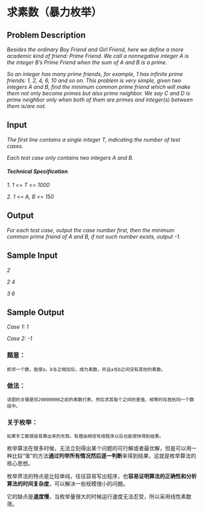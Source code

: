 # 求素数（暴力枚举）

## **Problem Description**

*Besides the ordinary Boy Friend and Girl Friend, here we define a more academic kind of friend: Prime Friend. We call a nonnegative integer A is the integer B’s Prime Friend when the sum of A and B is a prime.*

*So an integer has many prime friends, for example, 1 has infinite prime friends: 1, 2, 4, 6, 10 and so on. This problem is very simple, given two integers A and B, find the minimum common prime friend which will make them not only become primes but also prime neighbor. We say C and D is prime neighbor only when both of them are primes and integer(s) between them is/are not.*



## **Input**

*The first line contains a single integer T, indicating the number of test cases.*

*Each test case only contains two integers A and B.*



#### *Technical Specification*



*1. 1 <= T <= 1000*

*2. 1 <= A, B <= 150*



## **Output**

*For each test case, output the case number first, then the minimum common prime friend of A and B, if not such number exists, output -1.*



## **Sample Input**

*2*

*2 4*

*3 6*



## **Sample Output**

*Case 1: 1*

*Case 2: -1*



### **题意：**

 	即求一个数，能使a，b与之相加后，成为素数，并且a与b之间没有其他的素数。



### **做法：**

 	该题的关键是将20000000之前的素数打表，然后求其每个之间的差值，相等的存放到同一个数组中。



### **关于枚举：**

 	如果手工都很容易算出来的东西，有理由相信写成程序以后也能很快得到结果。

​	枚举算法在很多时候，无法立刻得出某个问题的可行解或者最优解，但是可以用一种比较“笨”的方法**通过列举所有情况然后逐一判断**来得到结果，这就是枚举算法的核心思想。

​	枚举界法的特点是比较单纯，往往容易写出程序，也**容易证明算法的正确性和分析算法的时间复杂度**，可以解决一些规模很小的问題。

​	它的缺点是**速度慢**，当枚举量很大的时候运行速度无法忍受，所以采用线性素数筛。

​	